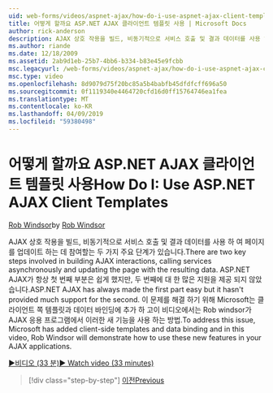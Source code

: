 ```yaml
---
uid: web-forms/videos/aspnet-ajax/how-do-i-use-aspnet-ajax-client-templates
title: 어떻게 할까요 ASP.NET AJAX 클라이언트 템플릿 사용 | Microsoft Docs
author: rick-anderson
description: AJAX 상호 작용을 빌드, 비동기적으로 서비스 호출 및 결과 데이터를 사용 하 여 페이지를 업데이트 하는 데 참여할는 두 가지 주요 단계가 있습니다. ASP.NET AJAX h...
ms.author: riande
ms.date: 12/18/2009
ms.assetid: 2ab9d1eb-25b7-4bb6-b334-b83e45e9fcbb
msc.legacyurl: /web-forms/videos/aspnet-ajax/how-do-i-use-aspnet-ajax-client-templates
msc.type: video
ms.openlocfilehash: 8d9079d75f20bc85a5b4babfb45dfdfcff696a50
ms.sourcegitcommit: 0f1119340e4464720cfd16d0ff15764746ea1fea
ms.translationtype: MT
ms.contentlocale: ko-KR
ms.lasthandoff: 04/09/2019
ms.locfileid: "59380498"
---
```

# <a name="how-do-i-use-aspnet-ajax-client-templates"></a><span data-ttu-id="673d6-104">어떻게 할까요 ASP.NET AJAX 클라이언트 템플릿 사용</span><span class="sxs-lookup"><span data-stu-id="673d6-104">How Do I: Use ASP.NET AJAX Client Templates</span></span>

<span data-ttu-id="673d6-105">[Rob Windsor](https://twitter.com/robwindsor)</span><span class="sxs-lookup"><span data-stu-id="673d6-105">by [Rob Windsor](https://twitter.com/robwindsor)</span></span>

<span data-ttu-id="673d6-106">AJAX 상호 작용을 빌드, 비동기적으로 서비스 호출 및 결과 데이터를 사용 하 여 페이지를 업데이트 하는 데 참여할는 두 가지 주요 단계가 있습니다.</span><span class="sxs-lookup"><span data-stu-id="673d6-106">There are two key steps involved in building AJAX interactions, calling services asynchronously and updating the page with the resulting data.</span></span> <span data-ttu-id="673d6-107">ASP.NET AJAX가 항상 첫 번째 부분은 쉽게 했지만, 두 번째에 대 한 많은 지원을 제공 되지 않았습니다.</span><span class="sxs-lookup"><span data-stu-id="673d6-107">ASP.NET AJAX has always made the first part easy but it hasn't provided much support for the second.</span></span> <span data-ttu-id="673d6-108">이 문제를 해결 하기 위해 Microsoft는 클라이언트 쪽 템플릿과 데이터 바인딩에 추가 하 고이 비디오에서는 Rob windsor가 AJAX 응용 프로그램에서 이러한 새 기능을 사용 하는 방법.</span><span class="sxs-lookup"><span data-stu-id="673d6-108">To address this issue, Microsoft has added client-side templates and data binding and in this video, Rob Windsor will demonstrate how to use these new features in your AJAX applications.</span></span>

[<span data-ttu-id="673d6-109">&#9654;비디오 (33 분)</span><span class="sxs-lookup"><span data-stu-id="673d6-109">&#9654; Watch video (33 minutes)</span></span>](https://channel9.msdn.com/Blogs/ASP-NET-Site-Videos/how-do-i-use-aspnet-ajax-client-templates)

> [!div class="step-by-step"]
> [<span data-ttu-id="673d6-110">이전</span><span class="sxs-lookup"><span data-stu-id="673d6-110">Previous</span></span>](how-do-i-customize-error-handling-for-the-aspnet-ajax-updatepanel.md)
